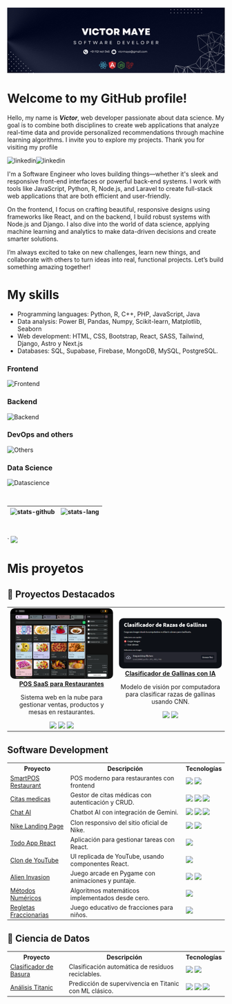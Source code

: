 ![cover](./cover.png)

# Welcome to my GitHub profile!

Hello, my name is **_Victor_**, web developer passionate about data science. My goal is to combine both disciplines to create web applications that analyze real-time data and provide personalized recommendations through machine learning algorithms. I invite you to explore my projects. Thank you for visiting my profile

<p>
   <a href="https://www.linkedin.com/in/victor-fullstack/">
      <img align="left" alt="linkedin" src="https://img.shields.io/badge/LinkedIn-0077B5?style=for-the-badge&logo=linkedin&logoColor=white" />
   </a>
   <a class="color:red;font-weight:bold" href="https://valece.vercel.app">
      <img align="left" alt="linkedin" src="https://img.shields.io/badge/PORTFOLIO%20-20B2AA?style=for-the-badge" />
   </a>
</p>

</br>

<p>
   
I'm a Software Engineer who loves building things—whether it's sleek and responsive front-end interfaces or powerful back-end systems. I work with tools like JavaScript, Python, R, Node.js, and Laravel to create full-stack web applications that are both efficient and user-friendly.

On the frontend, I focus on crafting beautiful, responsive designs using frameworks like React, and on the backend, I build robust systems with Node.js and Django. I also dive into the world of data science, applying machine learning and analytics to make data-driven decisions and create smarter solutions.

I’m always excited to take on new challenges, learn new things, and collaborate with others to turn ideas into real, functional projects. Let’s build something amazing together!

</p>

# My skills

- Programming languages: Python, R, C++, PHP, JavaScript, Java
- Data analysis: Power BI, Pandas, Numpy, Scikit-learn, Matplotlib, Seaborn
- Web development: HTML, CSS, Bootstrap, React, SASS, Tailwind, Django, Astro y Next.js
- Databases: SQL, Supabase, Firebase, MongoDB, MySQL, PostgreSQL.

<!-- * Machine Learning: Regresión, Clasificación, Agrupamiento, Redes neuronales
* Procesamiento de Lenguaje Natural (NLP): NLTK, Spacy
* Big Data: Hadoop, Spark -->

### Frontend

![Frontend](https://skills-icons.vercel.app/api/icons?i=nextjs,reactjs,astro,reactnative,js,ts,css,html,vite,angularjs,streamlit,tailwindcss,bootstrap,shadcnui,materialui,nextui,chartjs,swiper,reactquery,redux,zustand)

### Backend

![Backend](https://skills-icons.vercel.app/api/icons?i=node,php,python,java,expressjs,nestjs,fastapi,laravel,mongodb,mysql,postgresql,sqlite,prisma,jwt,socketio,supabase)

### DevOps and others

![Others](https://skills-icons.vercel.app/api/icons?i=linux,archlinux,ubuntu,digitalocean,netlify,railway,render,docker,figma,postman,cpp,git,swagger,xampp)

### Data Science

![Datascience](https://skills-icons.vercel.app/api/icons?i=python,r,anaconda,pandas,scikitlearn,tensorflow)

<br/>

| ![stats-github](https://github-readme-stats.vercel.app/api?username=valec3&show_icons=true&include_all_commits=true&theme=algolia) | ![stats-lang](<https://github-readme-stats.vercel.app/api/top-langs/?username=valec3&layout=compact&theme=radical&hide=jupyter%20notebook,jupyter%20notebook%20(ipython),html>) |
| ---------------------------------------------------------------------------------------------------------------------------------- | ------------------------------------------------------------------------------------------------------------------------------------------------------------------------------- |

<br/>

<p align="left"><a href`="#">`
  <img src="https://github-profile-trophy.vercel.app/?username=valec3&margin-w=28&margin-h=15&theme=nord" />
</p>

# Mis proyetos

## 🌟 Proyectos Destacados

<div align="center">
      <table>
        <tr>
          <td align="center" width="45%">
            <img
              src="./assets/fyrapos.png"
              alt="POS SaaS"
              style="border-radius: 10px"
            /><br />
            <strong
              ><a href="https://fyrapos.software/"
                >POS SaaS para Restaurantes</a
              ></strong
            ><br />
            <p style="font-size: 14px">
              Sistema web en la nube para gestionar ventas, productos y mesas en
              restaurantes.
            </p>
            <img
              src="https://img.shields.io/badge/React-20232A?logo=react&logoColor=61DAFB"
            />
            <img
              src="https://img.shields.io/badge/Node.js-339933?logo=node.js&logoColor=white"
            />
            <img
              src="https://img.shields.io/badge/MySQL-4479A1?logo=mysql&logoColor=white"
            />
          </td>
          <td align="center" width="45%">
            <img
              src="./assets/quegallina.png"
              alt="Clasificador Gallinas"
              style="border-radius: 10px"
            /><br />
            <strong
              ><a href="https://github.com/valec3/clasificador_gallinas"
                >Clasificador de Gallinas con IA</a
              ></strong
            ><br />
            <p style="font-size: 14px">
              Modelo de visión por computadora para clasificar razas de gallinas
              usando CNN.
            </p>
            <img
              src="https://img.shields.io/badge/Python-3776AB?logo=python&logoColor=white"
            />
            <img
              src="https://img.shields.io/badge/TensorFlow-FF6F00?logo=tensorflow&logoColor=white"
            />
          </td>
        </tr>
      </table>
    </div>

## Software Development

<table>
      <tr>
        <th>Proyecto</th>
        <th>Descripción</th>
        <th>Tecnologías</th>
      </tr>
      <tr>
        <td>
          <a href="https://pos-restaurant-knia.vercel.app/"
            >SmartPOS Restaurant</a
          >
        </td>
        <td>POS moderno para restaurantes con frontend</td>
        <td>
          <img
            src="https://img.shields.io/badge/React-20232A?logo=react&logoColor=61DAFB"
          />
          <img
            src="https://img.shields.io/badge/Node.js-339933?logo=node.js&logoColor=white"
          />
        </td>
      </tr>
      <tr>
        <td>
          <a href="https://github.com/valec3/odonto">Citas medicas</a>
        </td>
        <td>Gestor de citas médicas con autenticación y CRUD.</td>
        <td>
          <img
            src="https://img.shields.io/badge/React-20232A?logo=react&logoColor=61DAFB"
          />
          <img
            src="https://img.shields.io/badge/Laravel-FF2D20?logo=laravel&logoColor=white"
          />
          <img
            src="https://img.shields.io/badge/MySQL-4479A1?logo=mysql&logoColor=white"
          />
        </td>
      </tr>
      <tr>
        <td>
          <a href="https://chat-ai-gemini-pink.vercel.app/">Chat AI</a>
        </td>
        <td>Chatbot AI con integración de Gemini.</td>
        <td>
          <img
            src="https://img.shields.io/badge/Astro-FF2D20?logo=astro&logoColor=white"
          />
          <img
            src="https://img.shields.io/badge/Node.js-339933?logo=node.js&logoColor=white"
          />
          <img
            src="https://img.shields.io/badge/TailwindCSS-38B2AC?logo=tailwind-css&logoColor=white"
          />
        </td>
      </tr>
      <tr>
        <td>
          <a href="https://github.com/valec3/Nike-web-clon"
            >Nike Landing Page</a
          >
        </td>
        <td>Clon responsivo del sitio oficial de Nike.</td>
        <td>
          <img
            src="https://img.shields.io/badge/React-20232A?logo=react&logoColor=61DAFB"
          />
          <img
            src="https://img.shields.io/badge/TailwindCSS-38B2AC?logo=tailwind-css&logoColor=white"
          />
        </td>
      </tr>
      <tr>
        <td>
          <a href="https://github.com/valec3/TodoAppReact">Todo App React</a>
        </td>
        <td>Aplicación para gestionar tareas con React.</td>
        <td>
          <img
            src="https://img.shields.io/badge/React-20232A?logo=react&logoColor=61DAFB"
          />
        </td>
      </tr>
      <tr>
        <td>
          <a href="https://github.com/valec3/YT-clone">Clon de YouTube</a>
        </td>
        <td>UI replicada de YouTube, usando componentes React.</td>
        <td>
          <img
            src="https://img.shields.io/badge/React-20232A?logo=react&logoColor=61DAFB"
          />
        </td>
      </tr>
      <tr>
        <td>
          <a href="https://github.com/valec3/Python-Alien-Invasion"
            >Alien Invasion</a
          >
        </td>
        <td>Juego arcade en Pygame con animaciones y puntaje.</td>
        <td>
          <img
            src="https://img.shields.io/badge/Python-3776AB?logo=python&logoColor=white"
          />
          <img
            src="https://img.shields.io/badge/Pygame-222?logo=python&logoColor=white"
          />
        </td>
      </tr>
      <tr>
        <td>
          <a href="https://github.com/valec3/methods_numeric"
            >Métodos Numéricos</a
          >
        </td>
        <td>Algoritmos matemáticos implementados desde cero.</td>
        <td>
          <img
            src="https://img.shields.io/badge/Python-3776AB?logo=python&logoColor=white"
          />
        </td>
      </tr>
      <tr>
        <td>
          <a href="https://github.com/valec3/Game_py_Regletas_fraccionarias"
            >Regletas Fraccionarias</a
          >
        </td>
        <td>Juego educativo de fracciones para niños.</td>
        <td>
          <img
            src="https://img.shields.io/badge/Python-3776AB?logo=python&logoColor=white"
          />
        </td>
      </tr>
    </table>

## 🐍 Ciencia de Datos

<table>
      <tr>
        <th>Proyecto</th>
        <th>Descripción</th>
        <th>Tecnologías</th>
      </tr>
      <tr>
        <td>
          <a href="https://github.com/valec3/clasificador_basura"
            >Clasificador de Basura</a
          >
        </td>
        <td>Clasificación automática de residuos reciclables.</td>
        <td>
          <img
            src="https://img.shields.io/badge/Python-3776AB?logo=python&logoColor=white"
          />
          <img
            src="https://img.shields.io/badge/TensorFlow-FF6F00?logo=tensorflow&logoColor=white"
          />
        </td>
      </tr>
      <tr>
        <td>
          <a href="https://github.com/valec3/DATA-SCIENCE-PROJECTS">Análisis Titanic</a>
        </td>
        <td>Predicción de supervivencia en Titanic con ML clásico.</td>
        <td>
          <img
            src="https://img.shields.io/badge/Python-3776AB?logo=python&logoColor=white"
          />
          <img
            src="https://img.shields.io/badge/Pandas-150458?logo=pandas&logoColor=white"
          />
          <img
            src="https://img.shields.io/badge/Scikit--learn-F7931E?logo=scikit-learn&logoColor=white"
          />
        </td>
      </tr>
    </table>
